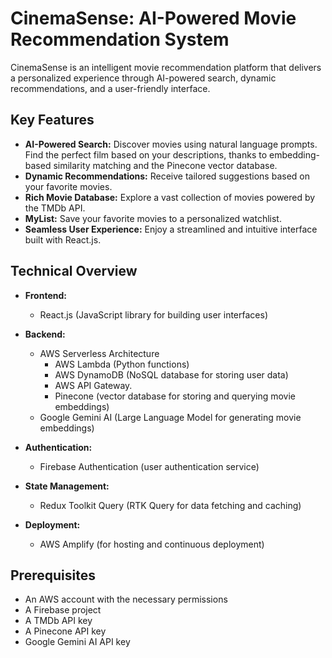 # CinemaSense: AI-Powered Movie Recommendation System

CinemaSense is an intelligent movie recommendation platform that delivers a personalized experience through AI-powered search, dynamic recommendations, and a user-friendly interface. 

## Key Features

* **AI-Powered Search:** Discover movies using natural language prompts. Find the perfect film based on your descriptions, thanks to embedding-based similarity matching and the Pinecone vector database.
* **Dynamic Recommendations:** Receive tailored suggestions based on your favorite movies.
* **Rich Movie Database:** Explore a vast collection of movies powered by the TMDb API.
* **MyList:** Save your favorite movies to a personalized watchlist.
* **Seamless User Experience:** Enjoy a streamlined and intuitive interface built with React.js.

## Technical Overview

* **Frontend:**
    * React.js (JavaScript library for building user interfaces) 
* **Backend:**
    * AWS Serverless Architecture 
        * AWS Lambda (Python functions)
        * AWS DynamoDB (NoSQL database for storing user data)
        * AWS API Gateway.
        * Pinecone (vector database for storing and querying movie embeddings)
    *  Google Gemini AI (Large Language Model for generating movie embeddings)
   
* **Authentication:**
    * Firebase Authentication (user authentication service)
* **State Management:**
   * Redux Toolkit Query (RTK Query for data fetching and caching)
* **Deployment:**
    * AWS Amplify (for hosting and continuous deployment)

## Prerequisites
* An AWS account with the necessary permissions
* A Firebase project
* A TMDb API key 
* A Pinecone API key
* Google Gemini AI API key

